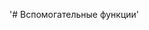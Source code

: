 '# Вспомогательные функции' 

<!-- 
xhr.js:
  export setXhrRequest(requestParameters);
    requestParameters = {
      url: string, (начинается от .../v1/ (например: /user_boss/login))
      metod: string, ('POST', 'GET') (GET на всякий случай)
      data: string,
      callbackSuccess: function (Object), (Объект из json)
      callbackError: function (SyntaxError) (Добавлено поле cause, в которое копируется исходная ошибка)
    }
 -->

<!-- 
storage.js
  export dataStorage(data);
    
    Функция перегруженная.

    data = Object - поле data объекта, принятого с сервера. Переменные хранилища устанавливаются только в том случае, если все поля присутствуют. Объект data передается "как есть".
      {…}
        data: {…}
          directory: "aa5418d7"
          email: "kondor_06@mail.ru"
          lastLogin: "2018-01-05 22:03:12"
          nickname: "kds"
          operator_id: 1
          token: "76720b2a0e7efc313648"
          __proto__: Object { … }
        status: 200
      __proto__: Object { … }

    data = 'clear' - в этом случае очищается хранилище

    data = Undefined (вызов без параметров) возвращает объект с переменными или false
 -->
